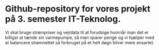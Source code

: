 # Github-repository for vores projekt på 3. semester IT-Teknolog.

Vi skal bruge strømpriser og vejrdata til at forudsige hvornår man det er billigst at tænde sin varmepumpe, så man sparer penge og vi hjælper med at balancere strømnettet så forbruget på et helt døgn bliver mere ensartet.
